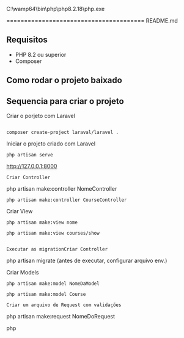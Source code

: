 C:\wamp64\bin\php\php8.2.18\php.exe

=======================================
README.md

## Requisitos

* PHP 8.2 ou superior
* Composer

## Como rodar o projeto baixado


## Sequencia para criar o projeto
Criar o porjeto com Laravel
```

composer create-project laraval/laravel .
```

Iniciar o projeto criado com Laravel
```
php artisan serve
```
http://127.0.0.1:8000
```
Criar Controller
```
php artisan make:controller NomeController
```
php artisan make:controller CourseController
```

Criar View
```
php artisan make:view nome

php artisan make:view courses/show 


Executar as migrationCriar Controller
```
php artisan migrate (antes de executar, configurar arquivo env.)

Criar Models
```
php artisan make:model NomeDaModel

php artisan make:model Course

Criar um arquivo de Request com validações
```
php artisan make:request NomeDoRequest

php 